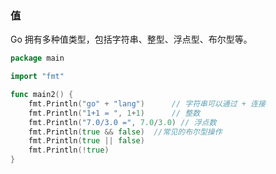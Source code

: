 ### 值

Go 拥有多种值类型，包括字符串、整型、浮点型、布尔型等。

```go
package main

import "fmt"

func main2() {
	fmt.Println("go" + "lang")      // 字符串可以通过 + 连接
	fmt.Println("1+1 = ", 1+1)      // 整数
	fmt.Println("7.0/3.0 =", 7.0/3.0) // 浮点数
	fmt.Println(true && false)  //常见的布尔型操作
	fmt.Println(true || false)
	fmt.Println(!true)
}

```
